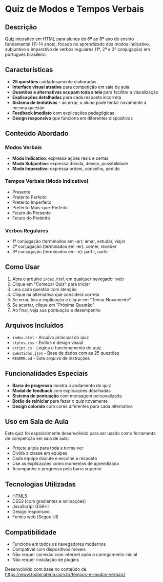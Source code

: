 # Quiz de Modos e Tempos Verbais

## Descrição
Quiz interativo em HTML para alunos do 6º ao 8º ano do ensino fundamental (11-14 anos), focado no aprendizado dos modos indicativo, subjuntivo e imperativo de verbos regulares (1ª, 2ª e 3ª conjugação) em português brasileiro.

## Características
- **25 questões** cuidadosamente elaboradas
- **Interface visual atrativa** para competição em sala de aula
- **Questões e alternativas ocupam toda a tela** para facilitar a visualização
- **Explicações detalhadas** para cada resposta incorreta
- **Sistema de tentativas** - ao errar, o aluno pode tentar novamente a mesma questão
- **Feedback imediato** com explicações pedagógicas
- **Design responsivo** que funciona em diferentes dispositivos

## Conteúdo Abordado
### Modos Verbais
- **Modo Indicativo**: expressa ações reais e certas
- **Modo Subjuntivo**: expressa dúvida, desejo, possibilidade
- **Modo Imperativo**: expressa ordem, conselho, pedido

### Tempos Verbais (Modo Indicativo)
- Presente
- Pretérito Perfeito
- Pretérito Imperfeito
- Pretérito Mais-que-Perfeito
- Futuro do Presente
- Futuro do Pretérito

### Verbos Regulares
- 1ª conjugação (terminados em -ar): amar, estudar, viajar
- 2ª conjugação (terminados em -er): comer, receber
- 3ª conjugação (terminados em -ir): partir, partir

## Como Usar
1. Abra o arquivo `index.html` em qualquer navegador web
2. Clique em "Começar Quiz" para iniciar
3. Leia cada questão com atenção
4. Clique na alternativa que considera correta
5. Se errar, leia a explicação e clique em "Tentar Novamente"
6. Se acertar, clique em "Próxima Questão"
7. Ao final, veja sua pontuação e desempenho

## Arquivos Incluídos
- `index.html` - Arquivo principal do quiz
- `styles.css` - Estilos e design visual
- `script.js` - Lógica e funcionamento do quiz
- `questions.json` - Base de dados com as 25 questões
- `README.md` - Este arquivo de instruções

## Funcionalidades Especiais
- **Barra de progresso** mostra o andamento do quiz
- **Modal de feedback** com explicações detalhadas
- **Sistema de pontuação** com mensagem personalizada
- **Botão de reiniciar** para fazer o quiz novamente
- **Design colorido** com cores diferentes para cada alternativa

## Uso em Sala de Aula
Este quiz foi especialmente desenvolvido para ser usado como ferramenta de competição em sala de aula:
- Projete a tela para toda a turma ver
- Divida a classe em equipes
- Cada equipe discute e escolhe a resposta
- Use as explicações como momentos de aprendizado
- Acompanhe o progresso pela barra superior

## Tecnologias Utilizadas
- HTML5
- CSS3 (com gradientes e animações)
- JavaScript (ES6+)
- Design responsivo
- Fontes web (Segoe UI)

## Compatibilidade
- Funciona em todos os navegadores modernos
- Compatível com dispositivos móveis
- Não requer conexão com internet após o carregamento inicial
- Não requer instalação de plugins

Desenvolvido com base no conteúdo de https://www.todamateria.com.br/tempos-e-modos-verbais/

